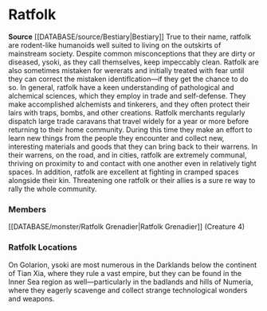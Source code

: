 ﻿---
creature_family: Ratfolk
id: '105'
name: Ratfolk
rarity: Common
source: '[[DATABASE/source/Bestiary|Bestiary]]'
type: Creature Family

---
# Ratfolk

**Source** [[DATABASE/source/Bestiary|Bestiary]]
True to their name, ratfolk are rodent-like humanoids well suited to living on the outskirts of mainstream society. Despite common misconceptions that they are dirty or diseased, ysoki, as they call themselves, keep impeccably clean. Ratfolk are also sometimes mistaken for wererats and initially treated with fear until they can correct the mistaken identiflcation—if they get the chance to do so.
 In general, ratfolk have a keen understanding of pathological and alchemical sciences, which they employ in trade and self-defense. They make accomplished alchemists and tinkerers, and they often protect their lairs with traps, bombs, and other creations. Ratfolk merchants regularly dispatch large trade caravans that travel widely for a year or more before returning to their home community. During this time they make an effort to learn new things from the people they encounter and collect new, interesting materials and goods that they can bring back to their warrens.
 In their warrens, on the road, and in cities, ratfolk are extremely communal, thriving on proximity to and contact with one another even in relatively tight spaces. In addition, ratfolk are excellent at fighting in cramped spaces alongside their kin. Threatening one ratfolk or their allies is a sure re way to rally the whole community.

### Members

[[DATABASE/monster/Ratfolk Grenadier|Ratfolk Grenadier]] (Creature 4)

###  Ratfolk Locations

On Golarion, ysoki are most numerous in the Darklands below the continent of Tian Xia, where they rule a vast empire, but they can be found in the Inner Sea region as well—particularly in the badlands and hills of Numeria, where they eagerly scavenge and collect strange technological wonders and weapons.